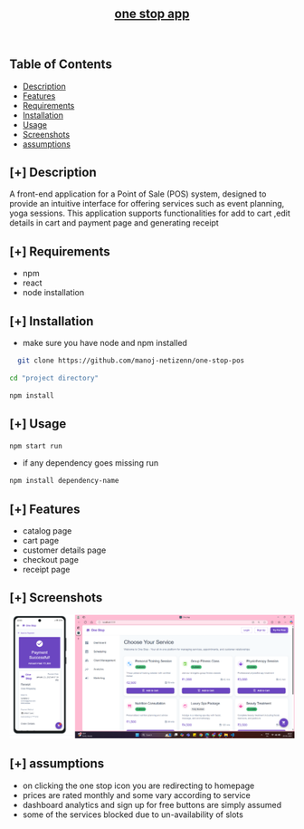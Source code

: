 <h2 align="center"><u>one stop app</u></h2>

<p align="center">
<br>
</p>


## Table of Contents

- [Description](#-description)
- [Features](#-features)
- [Requirements](#-requirements)
- [Installation](#-installation)
- [Usage](#-usage)
- [Screenshots](#-screenshots)
- [assumptions](#-assumptions)

## [+] Description

A front-end application for a Point of Sale (POS) system, designed to provide an intuitive interface for offering services such as event planning, yoga sessions. This application supports functionalities for add to cart ,edit details in cart and payment page and generating receipt

## [+] Requirements

- npm
- react
- node installation

## [+] Installation

- make sure you have node and npm installed

```bash
  git clone https://github.com/manoj-netizenn/one-stop-pos
```

```bash
cd "project directory"
```

```bash
npm install
```

## [+] Usage

```bash
npm start run
```
- if any dependency goes missing run

```bash
npm install dependency-name
```

## [+] Features

- catalog page
- cart page
- customer details page
- checkout page
- receipt page

## [+] Screenshots

![screenshot](https://github.com/manoj-netizenn/one-stop-pos/blob/main/image.png)

## [+] assumptions

- on clicking the one stop icon you are redirecting to homepage
- prices are rated monthly and some vary according to service
- dashboard analytics and sign up for free buttons are simply assumed
- some of the services blocked due to un-availability of slots
